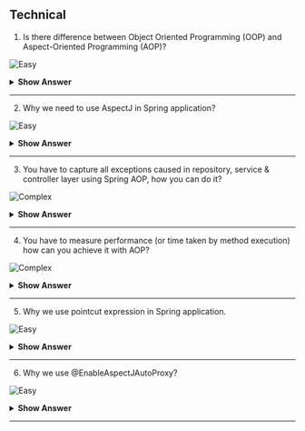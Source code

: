 ## Technical

1. Is there difference between Object Oriented Programming (OOP) and Aspect-Oriented Programming (AOP)?

![Easy](https://github.com/revaturelabs/interviewquestions/blob/dev/ComplexityTags/simple%20(2).svg)

<details> <summary> <b> Show Answer </b> </summary>

<blockquote> 
    
- Object Oriented Programming (OOP) and Aspect-Oriented Programming (AOP) are not mutually exclusive.
- AOP can be good addition to OOP.
- OOP is mainly used to model business logic whereas AOP helps to organize non-functional aspects (called cross cutting concerns) like Auditing, Logging, Transaction Management, Security etc.
- AOP helps to build methods without clogging up the business code with the cross-cutting concerns.
</blockquote> 

</details>

---
2. Why we need to use AspectJ in Spring application?

![Easy](https://github.com/revaturelabs/interviewquestions/blob/dev/ComplexityTags/simple%20(2).svg)

<details> <summary> <b> Show Answer </b> </summary>

<blockquote> 
    
- Spring provides simple and powerful ways of writing custom aspects(a modularization of a concern that cuts across multiple classes) by using @AspectJ annotation style. 
- @AspectJ refers to a style of declaring aspects as regular Java classes annotated with annotations. 
- The @AspectJ style was introduced by the AspectJ project as part of the AspectJ 5 release. 
- Spring interprets the same annotations as AspectJ 5, using a library supplied by AspectJ for pointcut parsing and matching. 
- Spring seamlessly integrates Spring AOP and IoC with AspectJ, to enable all uses of AOP within a consistent Spring-based application architecture.
- The @AspectJ support can be enabled with XML- or Java-style configuration. 
- In either case, we also need to ensure that AspectJ’s `aspectjweaver.jar` library is on the class path of application (version 1.8 or later). 
- This library is available in the lib directory of an AspectJ distribution or from the Maven Central repository.
- `pom.xml` sample-
```
    <properties>
        <aspectJ.version>1.6.11</aspectJ.version>
    </properties>
    <dependencies>
        <!-- AspectJ -->
        <dependency>
            <groupId>org.aspectj</groupId>
            <artifactId>aspectjrt</artifactId>
            <version>${aspectJ.version}</version>
        </dependency>
        <dependency>
            <groupId>org.aspectj</groupId>
            <artifactId>aspectjweaver</artifactId>
            <version>${aspectJ.version}</version>
        </dependency>
    </dependencies>
```
</blockquote> 

</details>

---
3. You have to capture all exceptions caused in repository, service & controller layer using Spring AOP, how you can do it?

![Complex](https://github.com/revaturelabs/interviewquestions/blob/dev/ComplexityTags/Complex%20(2).svg)

<details> <summary> <b> Show Answer </b> </summary>

<blockquote> 
    
- Exception being one of the cross-cutting concern in Spring application which can be handled using Spring AOP.
- Ensure the AspectJ dependencies are added in pom.xml file.
- Define central logging class named `LoggingAspect.java` 
```
import java.util.Arrays;
import org.aspectj.lang.JoinPoint;
import org.aspectj.lang.ProceedingJoinPoint;
import org.aspectj.lang.annotation.AfterThrowing;
import org.aspectj.lang.annotation.Around;
import org.aspectj.lang.annotation.Aspect;
import org.aspectj.lang.annotation.Pointcut;
import org.slf4j.Logger;
import org.slf4j.LoggerFactory;
import org.springframework.stereotype.Component;

@Aspect
@Component
public class LoggingAspect {
    private final Logger log = LoggerFactory.getLogger(this.getClass());
    @Pointcut("within(@org.springframework.stereotype.Repository *)" +
        " || within(@org.springframework.stereotype.Service *)" +
        " || within(@org.springframework.web.bind.annotation.RestController *)")
    public void springBeanPointcut() {
        // Method is empty as this is just a Pointcut, the implementations are in the advice.
    }
    @Pointcut("within(com.revature.dao..*)" +
        " || within(com.revature.service..*)" +
        " || within(com.revature.controller..*)")
    public void applicationPackagePointcut() {
        // Method is empty as this is just a Pointcut, the implementations are in the advice.
    }
    //Advice that logs methods throwing exceptions.
    @AfterThrowing(pointcut = "applicationPackagePointcut() && springBeanPointcut()", throwing = "e")
    public void logAfterThrowing(JoinPoint joinPoint, Throwable e) {
        log.error("Exception in {}.{}() with cause = {}", joinPoint.getSignature().getDeclaringTypeName(),
            joinPoint.getSignature().getName(), e.getCause() != null ? e.getCause() : "NULL");
    }
}
```
- In above code we have defined pointcut expression for DAO, Service & Controller layer.
- The `..` notation means "any package or subpackage", whereas `*` at the end of the expression after `..` means "any method in any class".
</blockquote>

</details>

---
4. You have to measure performance (or time taken by method execution) how can you achieve it with AOP?

![Complex](https://github.com/revaturelabs/interviewquestions/blob/dev/ComplexityTags/Complex%20(2).svg)

<details> <summary> <b> Show Answer </b> </summary>

<blockquote> 
    
- Apart from standard cross cutting concerns like Auditing, Logging, Transaction Management, Security etc. there are occasions were
we want to deal with custom cross cutting concerns.
- Measuring performance of the method execution can be one of such example of cross cutting concerns.
- Ensure the AspectJ dependencies are added in pom.xml file.
- Define central logging class named `ExecutionTimeAspect.java` 
```
package com.revature.aop;
import org.aspectj.lang.ProceedingJoinPoint;
import org.aspectj.lang.annotation.Around;
import org.aspectj.lang.annotation.Aspect;

@Aspect
public class ExecutionTimeAspect {
    @Around("execution(public String com.revature.service.RefundService.process(Long))")
    public Object measureExecutionTime(ProceedingJoinPoint joinPoint) throws Throwable {
        long start = System.currentTimeMillis();
        Object proceed = joinPoint.proceed();
        long executionTime = System.currentTimeMillis() - start;
        System.out.println(joinPoint.getSignature() + " executed in " + executionTime + "ms");
        return proceed;
    }
}
```
- In above code we have defined pointcut expression to measure performance of `public String com.revature.service.RefundService.process(Long)` method.
</blockquote> 

</details>

---

5. Why we use pointcut expression in Spring application.

![Easy](https://github.com/revaturelabs/interviewquestions/blob/dev/ComplexityTags/simple%20(2).svg)

<details> <summary> <b> Show Answer </b> </summary>

<blockquote> 
    
- Pointcut is an expression language of spring AOP which is basically used to match the target methods to apply the advice.
</blockquote> 

</details>

---
6. Why we use @EnableAspectJAutoProxy?

![Easy](https://github.com/revaturelabs/interviewquestions/blob/dev/ComplexityTags/simple%20(2).svg)

<details> <summary> <b> Show Answer </b> </summary>

<blockquote> 
    
- Enables support for handling components marked with AspectJ's @Aspect annotation. 
- This annotaion is usually defind on class marked with @Configuration.
```
 @Configuration
 @EnableAspectJAutoProxy
 public class AppConfig {
    @Bean
     public FooService fooService() {
        return new FooService();
    }
    @Bean
    public MyAspect myAspect() {
        return new MyAspect();
    }
 }
```
</blockquote> 

</details>

---


